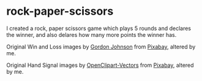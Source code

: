 # rock-paper-scissors
I created a rock, paper scissors game which plays 5 rounds and declares the winner, and also delares how many more points the winner has. 

Original Win and Loss images by <a href="https://pixabay.com/users/gdj-1086657/?utm_source=link-attribution&utm_medium=referral&utm_campaign=image&utm_content=8928241">Gordon Johnson</a> from <a href="https://pixabay.com//?utm_source=link-attribution&utm_medium=referral&utm_campaign=image&utm_content=8928241">Pixabay</a>, altered by me. 

Original Hand Signal images by  <a href="https://pixabay.com/users/openclipart-vectors-30363/?utm_source=link-attribution&utm_medium=referral&utm_campaign=image&utm_content=149295">OpenClipart-Vectors</a> from <a href="https://pixabay.com//?utm_source=link-attribution&utm_medium=referral&utm_campaign=image&utm_content=149295">Pixabay</a>, altered by me. 